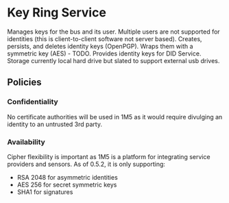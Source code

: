 # Key Ring Service
Manages keys for the bus and its user. 
Multiple users are not supported for identities (this is client-to-client software not server based).
Creates, persists, and deletes identity keys (OpenPGP). 
Wraps them with a symmetric key (AES) - TODO.
Provides identity keys for DID Service.
Storage currently local hard drive but slated to support external usb drives.

## Policies
 
### Confidentiality
No certificate authorities will be used in 1M5 as it would require divulging an identity to an untrusted 3rd party.
 
### Availability
Cipher flexibility is important as 1M5 is a platform for integrating service providers and sensors.
As of 0.5.2, it is only supporting:

* RSA 2048 for asymmetric identities
* AES 256 for secret symmetric keys
* SHA1 for signatures
